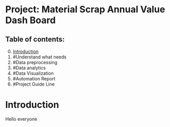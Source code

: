 # Project: Material Scrap Annual Value Dash Board

## Table of contents:
0. [Introduction](#0.Introduction)
1. #Understand what needs
2. #Data preprocessing
3. #Data analytics
4. #Data Visualization
5. #Automation Report
6. #Project Guide Line

# Introduction
Hello everyone

